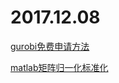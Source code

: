 # 2017.12.08

[gurobi免费申请方法](http://www.edgestone-it.com/gurobi.htm#academic)

[matlab矩阵归一化标准化](http://blog.csdn.net/yb536/article/details/41050181)